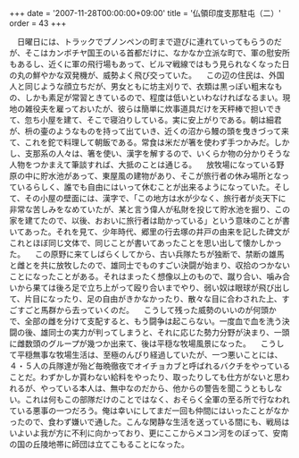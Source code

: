 +++
date = '2007-11-28T00:00:00+09:00'
title = '仏領印度支那駐屯（二）'
order = 43
+++

　日曜日には、トラックでプノンペンの町まで遊びに連れていってもらうのだが、そこはカンボチヤ国王のいる首都だけに、なかなか立派な町で、軍の慰安所もあるし、近くに軍の飛行場もあって、ビルマ戦線ではもう見られなくなった日の丸の鮮やかな双発機が、威勢よく飛び交っていた。
　この辺の住民は、外国人と同じような顔立ちだが、男女ともに坊主刈りで、衣類は黒っぽい粗末なもの、しかも素足が常習ときているので、程度は低いといわなければなるまい。現地の雑役夫を雇っておいたが、彼らは簡単に炊事道具だけを天秤棒で担いできて、忽ち小屋を建て、そこで寝泊りしている。実に安上がりである。朝は細君が、枡の壷のようなものを持って出ていき、近くの沼から鰻の頭を曳きづって来て、これを鉈で料理して朝飯である。常食は米だが箸を使わず手つかみだ。しかし、支那系の人々は、箸を使い、漢字を解するので、いくらか物の分かりそうな人物をつかまえて筆談すれば、大抵のことは通じる。
　放牧場になっている野原の中に貯水池があって、東屋風の建物があり、そこが旅行者の休み場所となっているらしく、誰でも自由にはいって休むことが出来るようになっていた。そして、その小屋の壁面には、漢字で、「この地方は水が少なく、旅行者が炎天下に非常な苦しみをなめていたが、某と言う偉人が私財を投じて貯水池を掘り、この家を建てたので、以後、おおいに旅行者は助かっている」という意味のことが書いてあった。それを見て、少年時代、郷里の行去塚の井戸の由来を記した碑文がこれとほぼ同じ文体で、同じことが書いてあったことを思い出して懐かしかった。
　この原野に来てしばらくしてから、古い兵隊たちが独断で、禁断の雄馬と雌とを共に放牧したので、雄同士でものすごい決闘が始まり、収拾のつかないことになったことがある。それはまったく想像以上のもので、蹴り合い、噛み合いから果ては後ろ足で立ち上がって殴り合いまでやり、弱い奴は眼球が飛び出して、片目になったり、足の自由がきかなかったり、散々な目に合わされた上、すごすごと馬群から去っていくのだ。
　こうして残った威勢のいいのが何頭かで、全部の雌を分けて支配すると、もう闘争は起こらない。一度血で血を洗う決闘の後、雄同士の実力が判ってしまうと、それに応じた勢力分野が決まり、一頭に雌数頭のグループが幾つか出来て、後は平穏な牧場風景になった。
　こうして平穏無事な牧場生活は、至極のんびり経過していたが、一つ悪いことには、４・５人の兵隊達が殆ど毎晩徹夜でオイチョカブと呼ばれるバクチをやっていることだ。わずかしか貰わない給料をやったり、取ったりしても仕方がないと思われるが、やっている本人は、無中なのだから、他からの警告を聞こうともしない。これは何もこの部隊だけのことではなく、おそらく全軍の至る所で行なわれている悪事の一つだろう。俺は幸いにしてまだ一回も仲間にはいったことがなかったので、食わず嫌いで通した。こんな閑静な生活を送っている間にも、戦局はいよいよ我が方に不利に向かっており、更にここからメコン河をのぼって、安南の国の丘陵地帯に師団は立てこもることになった。
